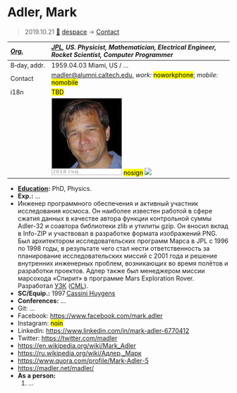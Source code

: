 # Adler, Mark
> 2019.10.21 [🚀](../index/index.md) [despace](index.md) → [Contact](contact.md)

|*[Org.](contact.md)*|*[JPL](zz_jpl.md), US. Physicist, Mathematician, Electrical Engineer, Rocket Scientist, Computer Programmer*|
|:--|:--|
|B‑day, addr.|1959.04.03 Miami, US / …|
|Contact|<madler@alumni.caltech.edu>, *work:* <mark>noworkphone</mark>; *mobile:* <mark>nomobile</mark>|
|i18n|<mark>TBD</mark>|
| |[![](f/contact/a/adler1_photo_thumb.jpg)](f/contact/a/adler1_photo.jpg) <mark>nosign</mark> [![](f/contact//1_sign_thumb.jpg)](f/contact//1_sign.png)|

   - **[Education](edu.md):** PhD, Physics.
   - **Exp.:** …
   - Инженер программного обеспечения и активный участник исследования космоса. Он наиболее известен работой в сфере сжатия данных в качестве автора функции контрольной суммы Adler-32 и соавтора библиотеки zlib и утилиты gzip. Он вносил вклад в Info-ZIP и участвовал в разработке формата изображений PNG. Был архитектором исследовательских программ Марса в JPL с 1996 по 1998 годы, в результате чего стал нести ответственность за планирование исследовательских миссий с 2001 года и решение внутренних инженерных проблем, возникающих во время полётов и разработки проектов. Адлер также был менеджером миссии марсохода «Спирит» в программе Mars Exploration Rover. Разработал [УЗК](cml.md) ([CML](cml.md)).
   - **SC/Equip.:** 1997 [Cassini Huygens](cassini_huygens.md)
   - **Conferences:** …
   - Git: …
   - Facebook: <https://www.facebook.com/mark.adler>
   - Instagram: <mark>noin</mark>
   - LinkedIn: <https://www.linkedin.com/in/mark-adler-6770412>
   - Twitter: <https://twitter.com/madler>
   - <https://en.wikipedia.org/wiki/Mark_Adler>
   - <https://ru.wikipedia.org/wiki/Адлер,_Марк>
   - <https://www.quora.com/profile/Mark-Adler-5>
   - <https://madler.net/madler/>
   - **As a person:**
      1. …
